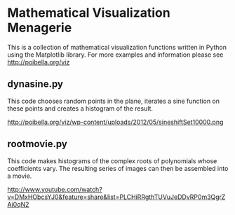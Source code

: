 Mathematical Visualization Menagerie
==================================

This is a collection of mathematical visualization functions written in Python using the Matplotlib library.
For more examples and information please see http://poibella.org/viz

dynasine.py
--------------

This code chooses random points in the plane, iterates a sine function on these points and creates a histogram of the result.

http://poibella.org/viz/wp-content/uploads/2012/05/sineshiftSet10000.png


rootmovie.py
--------------

This code makes histograms of the complex roots of polynomials whose coefficients vary.
The resulting series of images can then be assembled into a movie.

http://www.youtube.com/watch?v=DMxHObcsYJ0&feature=share&list=PLCHiRRgthTUVuJeDDvRP0m3QgrZAj0qN2